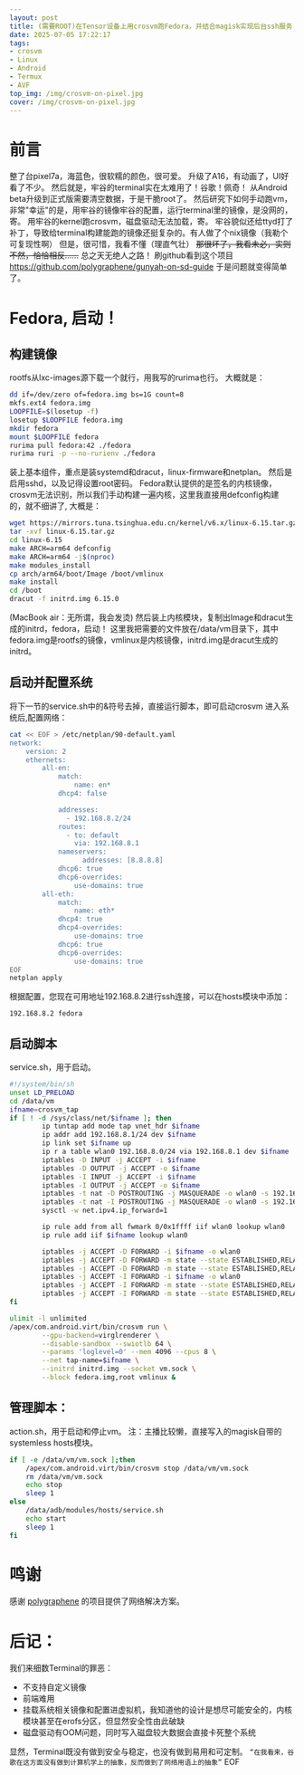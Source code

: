```yaml
---
layout: post
title: (需要ROOT)在Tensor设备上用crosvm跑Fedora，并结合magisk实现后台ssh服务
date: 2025-07-05 17:22:17
tags:
- crosvm
- Linux
- Android
- Termux
- AVF
top_img: /img/crosvm-on-pixel.jpg
cover: /img/crosvm-on-pixel.jpg
---
```

# 前言
整了台pixel7a，海蓝色，很软糯的颜色，很可爱。
升级了A16，有动画了，UI好看了不少。
然后就是，牢谷的terminal实在太难用了！谷歌！佩奇！
从Android beta升级到正式版需要清空数据，于是干脆root了。
然后研究下如何手动跑vm，
非常"幸运"的是，用牢谷的镜像牢谷的配置，运行terminal里的镜像，是没网的，寄。
用牢谷的kernel跑crosvm，磁盘驱动无法加载，寄。
牢谷貌似还给ttyd打了补丁，导致给terminal构建能跑的镜像还挺复杂的。有人做了个nix镜像（我勒个可复现性啊）
但是，很可惜，我看不懂（理直气壮）
~~那很坏了，我看未必，实则不然，恰恰相反......~~
总之天无绝人之路！
刷github看到这个项目
https://github.com/polygraphene/gunyah-on-sd-guide
于是问题就变得简单了。
# Fedora, 启动！
## 构建镜像
rootfs从lxc-images源下载一个就行，用我写的rurima也行。
大概就是：
```sh
dd if=/dev/zero of=fedora.img bs=1G count=8
mkfs.ext4 fedora.img
LOOPFILE=$(losetup -f)
losetup $LOOPFILE fedora.img
mkdir fedora
mount $LOOPFILE fedora
rurima pull fedora:42 ./fedora
rurima ruri -p --no-rurienv ./fedora
```
装上基本组件，重点是装systemd和dracut，linux-firmware和netplan。
然后是启用sshd，以及记得设置root密码。
Fedora默认提供的是签名的内核镜像，crosvm无法识别，所以我们手动构建一遍内核，这里我直接用defconfig构建的，就不细讲了, 大概是：
```sh
wget https://mirrors.tuna.tsinghua.edu.cn/kernel/v6.x/linux-6.15.tar.gz
tar -xvf linux-6.15.tar.gz
cd linux-6.15
make ARCH=arm64 defconfig
make ARCH=arm64 -j$(nproc)
make modules_install
cp arch/arm64/boot/Image /boot/vmlinux
make install
cd /boot
dracut -f initrd.img 6.15.0
```
(MacBook air：无所谓，我会发烫)
然后装上内核模块，复制出Image和dracut生成的initrd，fedora，启动！
这里我把需要的文件放在/data/vm目录下，其中fedora.img是rootfs的镜像，vmlinux是内核镜像，initrd.img是dracut生成的initrd。
## 启动并配置系统
将下一节的service.sh中的&符号去掉，直接运行脚本，即可启动crosvm
进入系统后,配置网络：
```sh
cat << EOF > /etc/netplan/90-default.yaml
network:
    version: 2
    ethernets:
        all-en:
            match:
                name: en*
            dhcp4: false

            addresses:
              - 192.168.8.2/24
            routes:
              - to: default
                via: 192.168.8.1
            nameservers:
                  addresses: [8.8.8.8]
            dhcp6: true
            dhcp6-overrides:
                use-domains: true
        all-eth:
            match:
                name: eth*
            dhcp4: true
            dhcp4-overrides:
                use-domains: true
            dhcp6: true
            dhcp6-overrides:
                use-domains: true
EOF
netplan apply
```
根据配置，您现在可用地址192.168.8.2进行ssh连接，可以在hosts模块中添加：
```
192.168.8.2 fedora
```
## 启动脚本
service.sh，用于启动。
```sh
#!/system/bin/sh
unset LD_PRELOAD
cd /data/vm
ifname=crosvm_tap
if [ ! -d /sys/class/net/$ifname ]; then
        ip tuntap add mode tap vnet_hdr $ifname
        ip addr add 192.168.8.1/24 dev $ifname
        ip link set $ifname up
        ip r a table wlan0 192.168.8.0/24 via 192.168.8.1 dev $ifname
        iptables -D INPUT -j ACCEPT -i $ifname
        iptables -D OUTPUT -j ACCEPT -o $ifname
        iptables -I INPUT -j ACCEPT -i $ifname
        iptables -I OUTPUT -j ACCEPT -o $ifname
        iptables -t nat -D POSTROUTING -j MASQUERADE -o wlan0 -s 192.168.8.0/24
        iptables -t nat -I POSTROUTING -j MASQUERADE -o wlan0 -s 192.168.8.0/24
        sysctl -w net.ipv4.ip_forward=1

        ip rule add from all fwmark 0/0x1ffff iif wlan0 lookup wlan0
        ip rule add iif $ifname lookup wlan0

        iptables -j ACCEPT -D FORWARD -i $ifname -o wlan0
        iptables -j ACCEPT -D FORWARD -m state --state ESTABLISHED,RELATED -i wlan0 -o $ifname
        iptables -j ACCEPT -D FORWARD -m state --state ESTABLISHED,RELATED -o wlan0 -i $ifname
        iptables -j ACCEPT -I FORWARD -i $ifname -o wlan0
        iptables -j ACCEPT -I FORWARD -m state --state ESTABLISHED,RELATED -i wlan0 -o $ifname
        iptables -j ACCEPT -I FORWARD -m state --state ESTABLISHED,RELATED -o wlan0 -i $ifname
fi

ulimit -l unlimited
/apex/com.android.virt/bin/crosvm run \
        --gpu-backend=virglrenderer \
        --disable-sandbox --swiotlb 64 \
        --params 'loglevel=0' --mem 4096 --cpus 8 \
        --net tap-name=$ifname \
        --initrd initrd.img --socket vm.sock \
        --block fedora.img,root vmlinux &
```
## 管理脚本：
action.sh，用于启动和停止vm。
注：主播比较懒，直接写入的magisk自带的systemless hosts模块。
```sh
if [ -e /data/vm/vm.sock ];then
    /apex/com.android.virt/bin/crosvm stop /data/vm/vm.sock
    rm /data/vm/vm.sock
    echo stop
    sleep 1
else
    /data/adb/modules/hosts/service.sh
    echo start
    sleep 1
fi
```
# 鸣谢
感谢 [polygraphene](https://github.com/polygraphene) 的项目提供了网络解决方案。
# 后记：
我们来细数Terminal的罪恶：
- 不支持自定义镜像
- 前端难用
- 挂载系统相关镜像和配置进虚拟机，我知道他的设计是想尽可能安全的，内核模块甚至在erofs分区，但显然安全性由此破缺
- 磁盘驱动有OOM问题，同时写入磁盘较大数据会直接卡死整个系统

显然，Terminal既没有做到安全与稳定，也没有做到易用和可定制。
`“在我看来，谷歌在这方面没有做到计算机学上的抽象，反而做到了网络用语上的抽象”`
EOF